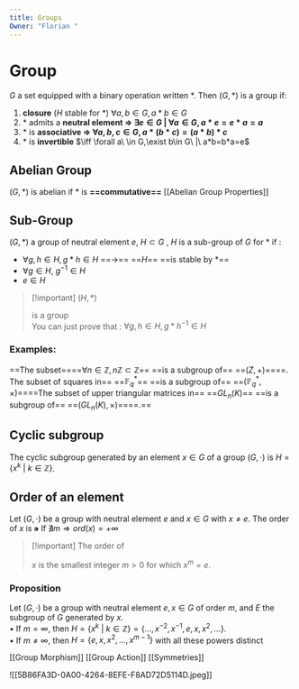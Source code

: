 ```yaml
---
title: Groups
Owner: "Florian "
---
```

# Group
$G$ a set equipped with a binary operation written $*$. Then ($G,*$) is a group if:
1. **closure** ($H$ stable for *) $\forall a,b\in G, a*b\in G$
2. $*$ admits a **neutral element $\Longrightarrow \ \exists e\in G\ |\ \forall a\in G, a*e=e*a=a$**
3. $*$ is **associative $\Longrightarrow \ \forall a,b,c\in G, a*(b*c)=(a*b)*c$**
4. $*$ is **invertible** $\iff \forall a\ \in G,\exist b\in G\ |\ a*b=b*a=e$
  
## Abelian Group
$(G,*)$ is abelian if $*$ is **==commutative==**
[[Abelian Group Properties]]
  
## Sub-Group
$(G,*)$ a group of neutral element $e$, $H \subset G$ , $H$ is a sub-group of $G$ for $*$ if :
- $\forall g,h \in H, g*h\in H$ ==→== ==$H$== ==is stable by *==
- $\forall g \in H$, $g^{-1} \in H$
- $e\in H$

> [!important] $(H,*)$
> 
> is a group  
> You can just prove that : $\forall g,h\in H, g*h^{-1}\in H$
  
  
### Examples:
==The subset====$\forall n \in \mathbb{Z}, n\mathbb{Z} ⊂ \mathbb{Z}$== ==is a subgroup of== ==$(Z, +)$====.  
The subset of squares in== ==$\mathbb{F}^*_q$== ==is a subgroup of== ==$(\mathbb{F}^*_q, \times)$====The subset of upper triangular matrices in== ==$GL_n(K)$== ==is a subgroup of== ==$(GL_n(K), ×)$====.==
  
## Cyclic subgroup
The cyclic subgroup generated by an element $x\in G$ of a group $(G,\cdot )$ is $H=\{x^k\ |\ k\in \mathbb{Z}\}$.
  
## Order of an element
Let $(G,\cdot )$ be a group with neutral element $e$ and $x\in G$ with $x\neq e$. The order of $x$ is
$⁍$
If $\nexists m\Rightarrow ord(x)=+\infty$

> [!important] The order of
> 
> $x$ is the smallest integer $m > 0$ for which $x^m = e.$
  
### Proposition
Let $(G, ·)$ be a group with neutral element $e, x ∈ G$ of order $m$, and $E$ the subgroup of $G$ generated by $x$.  
• If $m = ∞$, then $H = \{ x^k\ | \ k ∈ \mathbb{Z} \} = \{ . . . , x^{−2}, x^{−1}, e, x, x^2, . . . \}.$  
• If $m \neq ∞$, then $H = \{ e, x, x^2, . . . , x^{m−1}\}$ with all these powers distinct
  
  
[[Group Morphism]]
[[Group Action]]
[[Symmetries]]
  
![[5B86FA3D-0A00-4264-8EFE-F8AD72D5114D.jpeg]]